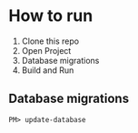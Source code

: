 
# How to run
1. Clone this repo
2. Open Project
3. Database migrations
4. Build and Run

## Database migrations
```
PM> update-database
```
